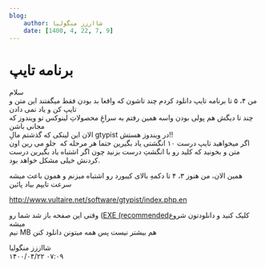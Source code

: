 ```yaml
---
blog:
    author: شااززز منگولیا
    date: [1400, 4, 22, 7, 9]
---
```

# برنامه تایپ

<div class="cnt">
<p>سلام<br/>من ۴، ۵ تا برنامه تایپ دانلود کردم چند تاشون که واقعا بد بودن فقط میگفتند این متن و تایپ کن و یاد نمی دادن<br/>چند تا دیگش هم پولى بودن واسه همین رفتم به سراغِ محصولاتِ لینوکس تو ویندوز که مجانى باشن<br/>الان این لینکى که گذشتم مالِ gtypist در ویندوز هستش!!<br/>اگر میخواهید تایپ درست ۱۰ انگشتی یاد بگیرین حتما هر مرحله که  جلو می رین اون متن و بخونید که کلید رو با انگشتِ درست بزنید چون اگر
اشتباه یاد بگیرین درست کردنش خیلى مشکل خواهد بود.</p>
<p>همین الان، من هنوز ۳، ۴ تا دکمهِ
بالاى کیبورد رو اشتباه میزنم و همون باعث میشه سرعت تایپم بیاد پائین</p>
<p><a href="http://www.vultaire.net/software/gtypist/index.php.en">http://www.vultaire.net/software/gtypist/index.php.en</a></p>
<p>وقتى این صفحه باز شد شما رو (<a href="http://www.vultaire.net/software/gtypist/files/gtypist-win32.exe">EXE (recommended</a>کلیک کنید و دانلودتون شروع میشه<br/>نیم MB هم بیشتر نیست پس همه میتونن دانلود کنن</p>
</div>

<div class="blog-info">
    <div class="blog-author">شااززز منگولیا</div>
    <div class="blog-date">۱۴۰۰/۰۴/۲۲ ۰۷:۰۹</div>
</div>

